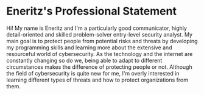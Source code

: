 # Eneritz's Professional Statement

Hi! My name is Eneritz and I'm a particularly good communicator, highly detail-oriented and skilled problem-solver 
entry-level security analyst. My main goal is to protect people from potential risks and threats by developing my 
programming skills and learning more about the extensive and resourceful world of cybersecurity. As the technology and 
the internet are constantly changing so do we, being able to adapt to different circumstances makes the difference of
protecting people or not. Although the field of cybersecurity is quite new for me, I'm overly interested in learning 
different types of threats and how to protect organizations from them.
